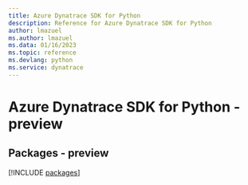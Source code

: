 ```yaml
---
title: Azure Dynatrace SDK for Python
description: Reference for Azure Dynatrace SDK for Python
author: lmazuel
ms.author: lmazuel
ms.data: 01/16/2023
ms.topic: reference
ms.devlang: python
ms.service: dynatrace
---
```

# Azure Dynatrace SDK for Python - preview
## Packages - preview
[!INCLUDE [packages](dynatrace-index.md)]
